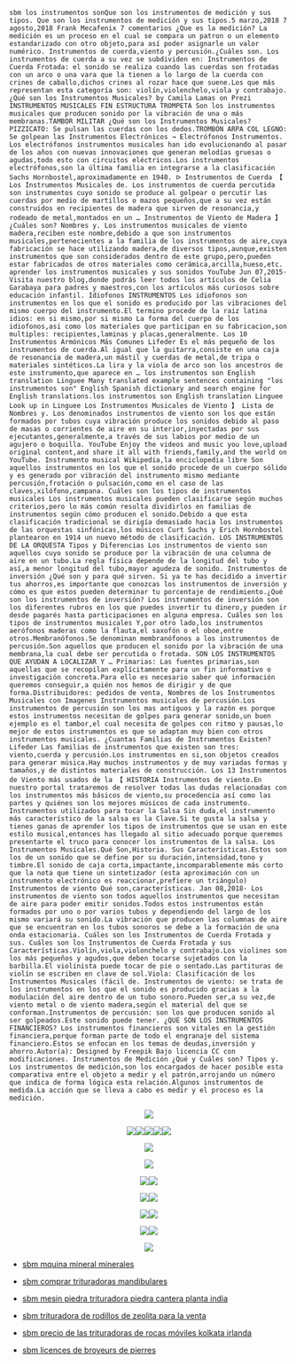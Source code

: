 
```
sbm los instrumentos sonQue son los instrumentos de medición y sus tipos. Que son los instrumentos de medición y sus tipos.5 marzo,2018 7 agosto,2018 Frank Mecafenix 7 comentarios ¿Que es la medición? La medición es un proceso en el cual se compara un patron o un elemento estandarizado con otro objeto,para así poder asignarle un valor numérico. Instrumentos de cuerda,viento y percusión.¿Cuáles son. Los instrumentos de cuerda a su vez se subdividen en: Instrumentos de Cuerda Frotada: el sonido se realiza cuando las cuerdas son frotadas con un arco o una vara que la tienen a lo largo de la cuerda con crines de caballo,dichos crines al rozar hace que suene.Los que más representan esta categoría son: violín,violenchelo,viola y contrabajo. ¿Qué son los Instrumentos Musicales? by Camila Lamas on Prezi INSTRUMENTOS MUSICALES FIN ESTRUCTURA TROMPETA Son los instrumentos musicales que producen sonido por la vibración de una o más membranas.TAMBOR MILITAR ¿Qué son los Instrumentos Musicales? PIZZICATO: Se pulsan las cuerdas con los dedos.TROMBÓN ARPA COL LEGNO: Se golpean las Instrumentos Electrónicos → Electrófonos Instrumentos. Los electrófonos instrumentos musicales han ido evolucionando al pasar de los años con nuevas innovaciones que generan melodías gruesas o agudas,todo esto con circuitos eléctricos.Los instrumentos electrófonos,son la última familia en integrarse a la clasificación Sachs Hornbostel,aproximadamente en 1940. ᐅ Instrumentos de Cuerda 【 Los Instrumentos Musicales de. Los instrumentos de cuerda percutida son instrumentos cuyo sonido se produce al golpear o percutir las cuerdas por medio de martillos o mazos pequeños,que a su vez están construidos en recipientes de madera que sirven de resonancia,y rodeado de metal,montados en un … Instrumentos de Viento de Madera 】 ¿Cuáles son? Nombres y. Los instrumentos musicales de viento madera,reciben este nombre,debido a que son instrumentos musicales,pertenecientes a la familia de los instrumentos de aire,cuya fabricación se hace utilizando madera,de diversos tipos,aunque,existen instrumentos que son considerados dentro de este grupo,pero,pueden estar fabricados de otros materiales como cerámica,arcilla,hueso,etc. aprender los instrumentos musicales y sus sonidos YouTube Jun 07,2015· Visita nuestro blog,donde podrás leer todos los artículos de Celia Garabaya para padres y maestros,con los artículos más curiosos sobre educación infantil. Idiofonos INSTRUMENTOS Los idiofonos son instrumentos en los que el sonido es producido por las vibraciones del mismo cuerpo del instrumento.El termino procede de la raiz latina idios: en si mismo,por si mismo La forma del cuerpo de los idiofonos,asi como los materiales que participan en su fabricacion,son multiples: recipientes,laminas y placas,generalmente. Los 10 Instrumentos Armónicos Más Comunes Lifeder Es el más pequeño de los instrumentos de cuerda.Al igual que la guitarra,consiste en una caja de resonancia de madera,un mástil y cuerdas de metal,de tripa o materiales sintéticos.La lira y la viola de arco son los ancestros de este instrumento,que aparece en … los instrumentos son English translation Linguee Many translated example sentences containing "los instrumentos son" English Spanish dictionary and search engine for English translations.los instrumentos son English translation Linguee Look up in Linguee Los Instrumentos Musicales de Viento 】 Lista de Nombres y. Los denominados instrumentos de viento son los que están formados por tubos cuya vibración produce los sonidos debido al paso de masas o corrientes de aire en su interior,inyectadas por sus ejecutantes,generalmente,a través de sus labios por medio de un agujero o boquilla. YouTube Enjoy the videos and music you love,upload original content,and share it all with friends,family,and the world on YouTube. Instrumento musical Wikipedia,la enciclopedia libre Son aquellos instrumentos en los que el sonido procede de un cuerpo sólido y es generado por vibración del instrumento mismo mediante percusión,frotación o pulsación,como en el caso de las claves,xilófono,campana. Cuáles son los tipos de instrumentos musicales Los instrumentos musicales pueden clasificarse según muchos criterios,pero lo más común resulta dividirlos en familias de instrumentos según cómo producen el sonido.Debido a que esta clasificación tradicional se dirigía demasiado hacia los instrumentos de las orquestas sinfónicas,los músicos Curt Sachs y Erich Hornbostel plantearon en 1914 un nuevo método de clasificación. LOS INSTRUMENTOS DE LA ORQUESTA Tipos y Diferencias Los instrumentos de viento son aquellos cuyo sonido se produce por la vibración de una columna de aire en un tubo.La regla física depende de la longitud del tubo y así,a menor longitud del tubo,mayor agudeza de sonido. Instrumentos de inversión ¿Qué son y para qué sirven. Si ya te has decidido a invertir tus ahorros,es importante que conozcas los instrumentos de inversión y cómo es que estos pueden determinar tu porcentaje de rendimiento.¿Qué son los instrumentos de inversión? Los instrumentos de inversión son los diferentes rubros en los que puedes invertir tu dinero,y pueden ir desde pagarés hasta participaciones en alguna empresa. Cuáles son los tipos de instrumentos musicales Y,por otro lado,los instrumentos aerófonos maderas como la flauta,el saxofón o el oboe,entre otros.Membranófonos.Se denominan membranófonos a los instrumentos de percusión.Son aquellos que producen el sonido por la vibración de una membrana,la cual debe ser percutida o frotada. SON LOS INSTRUMENTOS QUE AYUDAN A LOCALIZAR Y … Primarias: Las fuentes primarias,son aquellas que se recopilan explícitamente para un fin informativo o investigación concreta.Para ello es necesario saber qué información queremos conseguir,a quién nos hemos de dirigir y de que forma.Distribuidores: pedidos de venta, Nombres de los Instrumentos Musicales con Imagenes Instrumentos musicales de percusión.Los instrumentos de percusión son los mas antiguos y la razón es porque estos instrumentos necesitan de golpes para generar sonido,un buen ejemplo es el tambor,el cual necesita de golpes con ritmo y pausas,lo mejor de estos instrumentos es que se adaptan muy bien con otros instrumentos musicales. ¿Cuantas Familias de Instrumentos Existen? Lifeder Las familias de instrumentos que existen son tres: viento,cuerda y percusión.Los instrumentos en si,son objetos creados para generar música.Hay muchos instrumentos y de muy variadas formas y tamaños,y de distintos materiales de construcción. Los 13 Instrumentos de Viento más usados de la 【 HISTORIA Instrumentos de viento.En nuestro portal trataremos de resolver todas las dudas relacionadas con los instrumentos más básicos de viento,su procedencia así como las partes y quiénes son los mejores músicos de cada instrumento. Instrumentos utilizados para tocar la Salsa Sin duda,el instrumento más característico de la salsa es la Clave.Si te gusta la salsa y tienes ganas de aprender los tipos de instrumentos que se usan en este estilo musical,entonces has llegado al sitio adecuado porque queremos presentarte el truco para conocer los instrumentos de la salsa. Los Instrumentos Musicales.Qué Son,Historia. Sus Características.Estos son los de un sonido que se define por su duración,intensidad,tono y timbre.El sonido de caja corta,impactante,incomparablemente más corto que la nota que tiene un sintetizador (esta aproximación con un instrumento electrónico es reaccionar,prefiere un triángulo) Instrumentos de viento Qué son,características. Jan 08,2018· Los instrumentos de viento son todos aquellos instrumentos que necesitan de aire para poder emitir sonidos.Todos estos instrumentos están formados por uno o por varios tubos y dependiendo del largo de los mismo variará su sonido.La vibración que producen las columnas de aire que se encuentran en los tubos sonoros se debe a la formación de una onda estacionaria. Cuáles son los Instrumentos de Cuerda Frotada y sus. Cuáles son los Instrumentos de Cuerda Frotada y sus Características.Violín,viola,violonchelo y contrabajo.Los violines son los más pequeños y agudos,que deben tocarse sujetados con la barbilla.El violinista puede tocar de pie o sentado.Las partituras de violín se escriben en clave de sol.Viola: Clasificación de los Instrumentos Musicales (fácil de. Instrumentos de viento: se trata de los instrumentos en los que el sonido es producido gracias a la modulación del aire dentro de un tubo sonoro.Pueden ser,a su vez,de viento metal o de viento madera,según el material del que se conforman.Instrumentos de percusión: son los que producen sonido al ser golpeados.Este sonido puede tener. ¿QUÉ SON LOS INSTRUMENTOS FINANCIEROS? Los instrumentos financieros son vitales en la gestión financiera,porque forman parte de todo el engranaje del sistema financiero.Estos se enfocan en los temas de deudas,inversión y ahorro.Autor(a): Designed by Freepik Bajo licencia CC con modificaciones. Instrumentos de Medición ¿Qué y Cuáles son? Tipos y. Los instrumentos de medición,son los encargados de hacer posible esta comparativa entre el objeto a medir y el patrón,arrojando un número que indica de forma lógica esta relación.Algunos instrumentos de medida.La acción que se lleva a cabo es medir y el proceso es la medición. 
```

<div align="center">

<a href="https://es-crusher.shibang-china.com/github&k=sbm+los+instrumentos+son"><img src="https://static.shibang-china.com/es/crusher/logo.jpg"></a>

<a href="https://es-crusher.shibang-china.com/github&k=sbm+los+instrumentos+son"><img src="https://static.shibang-china.com/es/crusher/index.jpg"></a><a href="https://es-crusher.shibang-china.com/material.htmlgithub&k=sbm+los+instrumentos+son"><img src="https://static.shibang-china.com/es/crusher/material.jpg"></a><a href="https://es-crusher.shibang-china.com/application.htmlgithub&k=sbm+los+instrumentos+son"><img src="https://static.shibang-china.com/es/crusher/application.jpg"></a><a href="https://es-crusher.shibang-china.com/aboutus.htmlgithub&k=sbm+los+instrumentos+son"><img src="https://static.shibang-china.com/es/crusher/aboutus.jpg"></a><a href="https://es-crusher.shibang-china.com/contact.htmlgithub&k=sbm+los+instrumentos+son"><img src="https://static.shibang-china.com/es/crusher/contact.jpg"></a>

<a href="https://es-crusher.shibang-china.com/github&k=sbm+los+instrumentos+son"><img src="https://static.shibang-china.com/es/crusher/banner.jpg"></a>

<a href="https://swt.shibang-china.com/github&k=sbm+los+instrumentos+son"><img src="https://static.shibang-china.com/es/crusher/text.jpg"></a>

<a href="https://swt.shibang-china.com/github&k=sbm+los+instrumentos+son"><img src="https://static.shibang-china.com/es/crusher/chat.jpg"></a><a href="https://es-crusher.shibang-china.com/contact.htmlgithub&k=sbm+los+instrumentos+son"><img src="https://static.shibang-china.com/es/crusher/message.jpg"></a>

<a href="https://es-crusher.shibang-china.com/products/pe.htmlgithub&k=sbm+los+instrumentos+son"><img src="https://static.shibang-china.com/es/crusher/pe.jpg"></a><a href="https://es-crusher.shibang-china.com/products/pf.htmlgithub&k=sbm+los+instrumentos+son"><img src="https://static.shibang-china.com/es/crusher/pf.jpg"></a>

<a href="https://es-crusher.shibang-china.com/products/hpt.htmlgithub&k=sbm+los+instrumentos+son"><img src="https://static.shibang-china.com/es/crusher/hpt.jpg"></a><a href="https://es-crusher.shibang-china.com/products/vsi.htmlgithub&k=sbm+los+instrumentos+son"><img src="https://static.shibang-china.com/es/crusher/vsi.jpg"></a>

<a href="https://es-crusher.shibang-china.com/products/klv.htmlgithub&k=sbm+los+instrumentos+son"><img src="https://static.shibang-china.com/es/crusher/klv.jpg"></a><a href="https://es-crusher.shibang-china.com/products/portable.htmlgithub&k=sbm+los+instrumentos+son"><img src="https://static.shibang-china.com/es/crusher/portable.jpg"></a>

<a href="https://swt.shibang-china.com/github&k=sbm+los+instrumentos+son"><img src="https://static.shibang-china.com/es/crusher/case.jpg"></a>

</div>


* [sbm mquina mineral minerales](sbm%20mquina%20mineral%20minerales.md)

* [sbm comprar trituradoras mandibulares](sbm%20comprar%20trituradoras%20mandibulares.md)

* [sbm mesin piedra trituradora piedra cantera planta india](sbm%20mesin%20piedra%20trituradora%20piedra%20cantera%20planta%20india.md)

* [sbm trituradora de rodillos de zeolita para la venta](sbm%20trituradora%20de%20rodillos%20de%20zeolita%20para%20la%20venta.md)

* [sbm precio de las trituradoras de rocas móviles kolkata irlanda](sbm%20precio%20de%20las%20trituradoras%20de%20rocas%20m%C3%B3viles%20kolkata%20irlanda.md)

* [sbm licences de broyeurs de pierres](sbm%20licences%20de%20broyeurs%20de%20pierres.md)